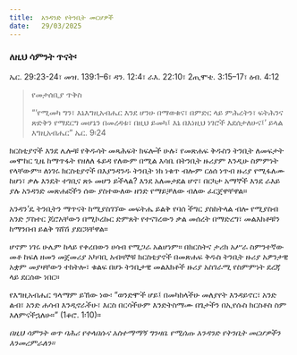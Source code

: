 ```yaml
---
title:  አንዳንድ የትንቢት መርሆዎች
date:   29/03/2025
---
```


### ለዚህ ሳምንት ጥናት፡
ኤር. 29:23-24፣ መዝ. 139:1–6፣ ዳን. 12:4፣ ራእ. 22:10፣ 2ጢሞቴ. 3:15–17፣ ዕብ. 4:12

> <p>የመታሰቢያ ጥቅስ</p>
> “‘የሚመካ ግን፣ እኔእግዚአብሔር እንደ ሆንሁ በማወቁና፣ በምድር ላይ ምሕረትን፣ ፍትሕንና ጽድቅን የማደርግ መሆኔን በመረዳቱ፣ በዚህ ይመካ፤ እኔ በእነዚህ ነገሮች እደሰታለሁና፤’ ይላል እግዚአብሔር” ኤር. 9፡24

ክርስቲያኖች እንደ ሌሎቹ የቅዱሳት መጻሕፍት ክፍሎች ሁሉ፣ የመጽሐፍ ቅዱስን ትንቢት ለመፍታት መሞከር ጊዜ ከማጥፋት የዘለለ ፋይዳ የለውም በሚል እሳቤ በትንቢት ዙሪያም እንዲሁ ስምምነት የላቸውም። ለነገሩ ክርስቲያኖች በእያንዳንዱ ትንቢት ነክ ነቁጥ ብሎም ርዕሰ ነጥብ ዙሪያ የሚፋለሙ ከሆነ፣ ቃሉ እንዴት ተገቢና ጽኑ መሆን ይችላል? እንደ አለመታደል ሆኖ፣ በርካታ አማኞች እንደ ራእይ ያሉ አንዳንድ መጽሐፎችን ሰው ያስተውለው ዘንድ የማይቻለው ብለው ፈርጀዋቸዋል።

አንዳን’ዴ ትንቢትን ማጥናት ከሚያስገኘው መፍትሔ ይልቅ የባሰ ችግር ያስከትላል ብሎ የሚያስብ አንድ ፓስተር ጆሮአቸውን በሚኮረኩር ድምጸት የተናገረውን ቃል መሰረት በማድረግ፣ መልእክቶቹን ከማንበብ ይልቅ ገሸሽ ያደርጓቸዋል።

ሆኖም ነገሩ ሁሌም ከላይ የቀረበውን ሀሳብ የሚጋራ አልሆነም። በክርስትና ታሪክ አሥራ ስምንተኛው መቶ ከፍለ ዘመን መጀመሪያ አካባቢ አብዛኞቹ ክርስቲያኖች በመጽሐፍ ቅዱስ ትንቢት ዙሪያ አዎንታዊ አቋም መያዛቸውን ተከትሎ፣ ቁልፍ በሆኑ ትንቢታዊ መልእክቶች ዙሪያ አስገራሚ የስምምነት ደረጃ ላይ ደርሰው ነበር።

የእግዚአብሔር ዓላማም ይኸው ነው፡ “ወንድሞች ሆይ፤ በመካከላችሁ መለያየት እንዳይኖር፣ አንድ ልብ፣ አንድ ሐሳብ እንዲኖራችሁ፣ እርስ በርሳችሁም እንድትስማሙ በጌታችን በኢየሱስ ክርስቶስ ስም እለምናችኋለሁ።” (1ቆሮ. 1፡10)።


_በዚህ ሳምንት ወጥ ባሕሪ የተላበሱና አስተማማኝ ግንዛቤ የሚሰጡ አንዳንድ የትንቢት መርሆዎችን እንመረምራለን።_